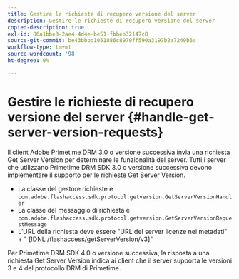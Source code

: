 ```yaml
---
title: Gestire le richieste di recupero versione del server
description: Gestire le richieste di recupero versione del server
copied-description: true
exl-id: 86a1bbe3-2ae4-4d4e-be51-fbbeb32147c8
source-git-commit: be43bbbd1051886c8979ff590a3197b2a7249b6a
workflow-type: tm+mt
source-wordcount: '98'
ht-degree: 0%

---
```


# Gestire le richieste di recupero versione del server {#handle-get-server-version-requests}

Il client Adobe Primetime DRM 3.0 o versione successiva invia una richiesta Get Server Version per determinare le funzionalità del server. Tutti i server che utilizzano Primetime DRM SDK 3.0 o versione successiva devono implementare il supporto per le richieste Get Server Version.

* La classe del gestore richieste è `com.adobe.flashaccess.sdk.protocol.getversion.GetServerVersionHandler`
* La classe del messaggio di richiesta è `com.adobe.flashaccess.sdk.protocol.getversion.GetServerVersionRequestMessage`
* L’URL della richiesta deve essere &quot;URL del server licenze nei metadati&quot; + &quot; [!DNL /flashaccess/getServerVersion/v3]&quot;

Per Primetime DRM SDK 4.0 o versione successiva, la risposta a una richiesta Get Server Version indica ai client che il server supporta le versioni 3 e 4 del protocollo DRM di Primetime.
